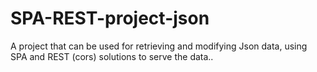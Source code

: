 # SPA-REST-project-json
A project that can be used for retrieving and modifying Json data, using SPA and REST (cors) solutions to serve the data..
